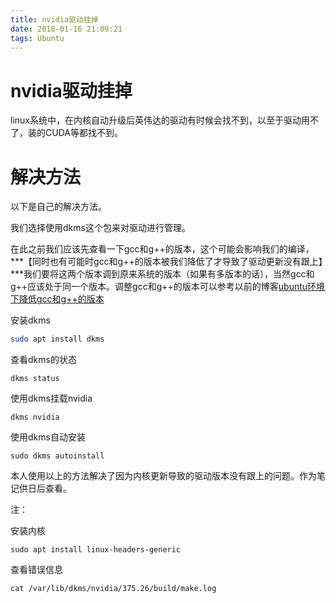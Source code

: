 ```yaml
---
title: nvidia驱动挂掉
date: 2018-01-16 21:09:21
tags: Ubuntu
---
```


# nvidia驱动挂掉

linux系统中，在内核自动升级后英伟达的驱动有时候会找不到，以至于驱动用不了，装的CUDA等都找不到。
<!--more-->
# 解决方法

以下是自己的解决方法。

我们选择使用dkms这个包来对驱动进行管理。

在此之前我们应该先查看一下gcc和g++的版本，这个可能会影响我们的编译，***【同时也有可能时gcc和g++的版本被我们降低了才导致了驱动更新没有跟上】***我们要将这两个版本调到原来系统的版本（如果有多版本的话），当然gcc和g++应该处于同一个版本。调整gcc和g++的版本可以参考以前的博客[ubuntu环境下降低gcc和g++的版本](https://huanghailiang.github.io/2017/07/22/ubuntu-Reduce-the-version-gcc-g++/ "")


安装dkms
```bash
sudo apt install dkms
```

查看dkms的状态

```
dkms status
```

使用dkms挂载nvidia

```
dkms nvidia
```

使用dkms自动安装

```
sudo dkms autoinstall
```

本人使用以上的方法解决了因为内核更新导致的驱动版本没有跟上的问题。作为笔记供日后查看。


注：

安装内核
```
sudo apt install linux-headers-generic
```

查看错误信息
```
cat /var/lib/dkms/nvidia/375.26/build/make.log
```